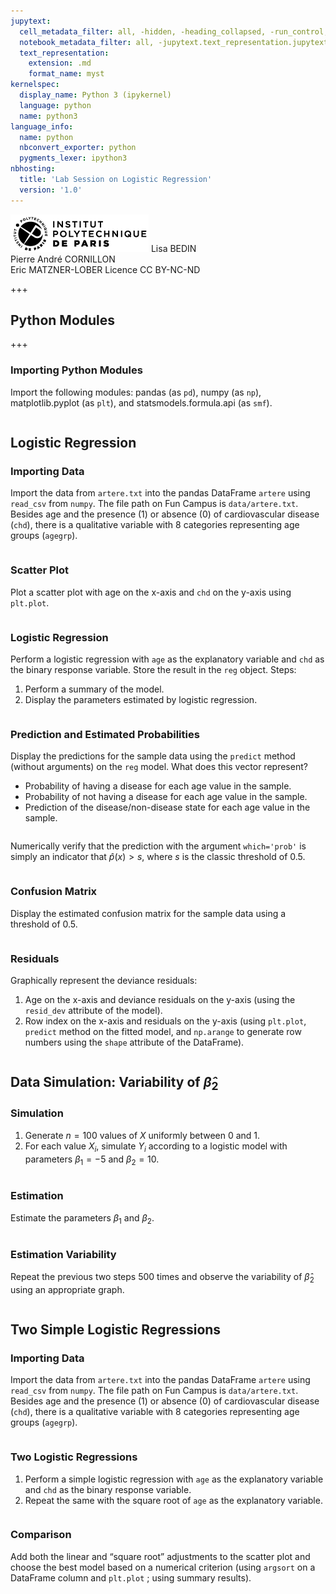 ```yaml
---
jupytext:
  cell_metadata_filter: all, -hidden, -heading_collapsed, -run_control, -trusted
  notebook_metadata_filter: all, -jupytext.text_representation.jupytext_version, -jupytext.text_representation.format_version, -language_info.version, -language_info.codemirror_mode.version, -language_info.codemirror_mode, -language_info.file_extension, -language_info.mimetype, -toc
  text_representation:
    extension: .md
    format_name: myst
kernelspec:
  display_name: Python 3 (ipykernel)
  language: python
  name: python3
language_info:
  name: python
  nbconvert_exporter: python
  pygments_lexer: ipython3
nbhosting:
  title: 'Lab Session on Logistic Regression'
  version: '1.0'
---
```


<div class="licence">
<span><img src="media/logo_IPParis.png" /></span>
<span>Lisa BEDIN<br />Pierre André CORNILLON<br />Eric MATZNER-LOBER</span>
<span>Licence CC BY-NC-ND</span>
</div>

+++

## Python Modules

+++

### Importing Python Modules



Import the following modules: pandas (as `pd`), numpy (as `np`), matplotlib.pyplot (as `plt`), and statsmodels.formula.api (as `smf`).




```{code-cell} python

```

## Logistic Regression



### Importing Data



Import the data from `artere.txt` into the pandas DataFrame `artere` using `read_csv` from `numpy`. The file path on Fun Campus is `data/artere.txt`. Besides age and the presence (1) or absence (0) of cardiovascular disease (`chd`), there is a qualitative variable with 8 categories representing age groups (`agegrp`).




```{code-cell} python

```

### Scatter Plot



Plot a scatter plot with age on the x-axis and `chd` on the y-axis using `plt.plot`.




```{code-cell} python

```

### Logistic Regression



Perform a logistic regression with `age` as the explanatory variable and `chd` as the binary response variable. Store the result in the `reg` object. Steps:

1.  Perform a summary of the model.
2.  Display the parameters estimated by logistic regression.




```{code-cell} python

```

### Prediction and Estimated Probabilities



Display the predictions for the sample data using the `predict` method (without arguments) on the `reg` model. What does this vector represent?

-   Probability of having a disease for each age value in the sample.
-   Probability of not having a disease for each age value in the sample.
-   Prediction of the disease/non-disease state for each age value in the sample.




```{code-cell} python

```

Numerically verify that the prediction with the argument `which='prob'` is simply an indicator that $\hat p(x)>s$, where $s$ is the classic threshold of 0.5.




```{code-cell} python

```

### Confusion Matrix



Display the estimated confusion matrix for the sample data using a threshold of 0.5.




```{code-cell} python

```

### Residuals



Graphically represent the deviance residuals:

1.  Age on the x-axis and deviance residuals on the y-axis (using the `resid_dev` attribute of the model).
2.  Row index on the x-axis and residuals on the y-axis (using `plt.plot`, `predict` method on the fitted model, and `np.arange` to generate row numbers using the `shape` attribute of the DataFrame).




```{code-cell} python

```

## Data Simulation: Variability of $\hat \beta_2$



### Simulation



1.  Generate $n=100$ values of $X$ uniformly between 0 and 1.
2.  For each value $X_i$, simulate $Y_i$ according to a logistic model with parameters $\beta_1=-5$ and $\beta_2=10$.




```{code-cell} python

```

### Estimation



Estimate the parameters $\beta_1$ and $\beta_2$.




```{code-cell} python

```

### Estimation Variability



Repeat the previous two steps 500 times and observe the variability of $\hat \beta_2$ using an appropriate graph.




```{code-cell} python

```

## Two Simple Logistic Regressions



### Importing Data



Import the data from `artere.txt` into the pandas DataFrame `artere` using `read_csv` from `numpy`. The file path on Fun Campus is `data/artere.txt`. Besides age and the presence (1) or absence (0) of cardiovascular disease (`chd`), there is a qualitative variable with 8 categories representing age groups (`agegrp`).




```{code-cell} python

```

### Two Logistic Regressions



1.  Perform a simple logistic regression with `age` as the explanatory variable and `chd` as the binary response variable.
2.  Repeat the same with the square root of `age` as the explanatory variable.




```{code-cell} python

```

### Comparison



Add both the linear and &ldquo;square root&rdquo; adjustments to the scatter plot and choose the best model based on a numerical criterion (using `argsort` on a DataFrame column and `plt.plot` ; using summary results).




```{code-cell} python

```
